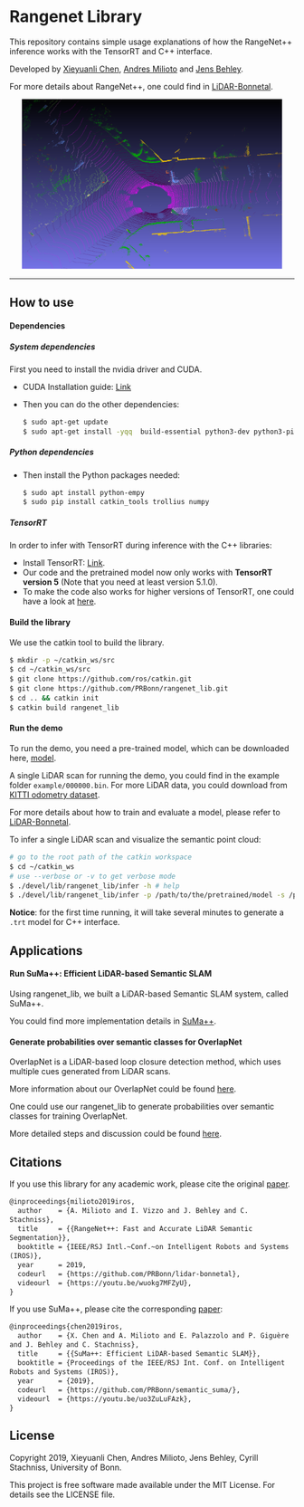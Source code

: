 # Rangenet Library

This repository contains simple usage explanations of how the RangeNet++ inference works with the TensorRT and C++ interface.

Developed by [Xieyuanli Chen](https://www.ipb.uni-bonn.de/people/xieyuanli-chen/), [Andres Milioto](https://www.ipb.uni-bonn.de/people/andres-milioto/) and [Jens Behley](https://www.ipb.uni-bonn.de/people/jens-behley/).

For more details about RangeNet++, one could find in [LiDAR-Bonnetal](https://github.com/PRBonn/lidar-bonnetal).

<p align="center">
  <img width="460" height="300" src="pics/demo.png">
</p>

---
## How to use

#### Dependencies

##### System dependencies
First you need to install the nvidia driver and CUDA.

- CUDA Installation guide: [Link](https://docs.nvidia.com/cuda/cuda-installation-guide-linux/index.html)

- Then you can do the other dependencies:

  ```sh
  $ sudo apt-get update 
  $ sudo apt-get install -yqq  build-essential python3-dev python3-pip apt-utils git cmake libboost-all-dev libyaml-cpp-dev libopencv-dev
  ```
  
##### Python dependencies

- Then install the Python packages needed:

  ```sh
  $ sudo apt install python-empy
  $ sudo pip install catkin_tools trollius numpy
  ```
  
##### TensorRT

In order to infer with TensorRT during inference with the C++ libraries:

- Install TensorRT: [Link](https://developer.nvidia.com/tensorrt).
- Our code and the pretrained model now only works with **TensorRT version 5** (Note that you need at least version 5.1.0).
- To make the code also works for higher versions of TensorRT, one could have a look at [here](https://github.com/PRBonn/rangenet_lib/issues/9).

#### Build the library
We use the catkin tool to build the library.

  ```sh
  $ mkdir -p ~/catkin_ws/src
  $ cd ~/catkin_ws/src
  $ git clone https://github.com/ros/catkin.git 
  $ git clone https://github.com/PRBonn/rangenet_lib.git
  $ cd .. && catkin init
  $ catkin build rangenet_lib
  ```

#### Run the demo

To run the demo, you need a pre-trained model, which can be downloaded here, [model](https://www.ipb.uni-bonn.de/html/projects/semantic_suma/darknet53.tar.gz). 

A single LiDAR scan for running the demo, you could find in the example folder `example/000000.bin`. For more LiDAR data, you could download from [KITTI odometry dataset](https://www.cvlibs.net/datasets/kitti/eval_odometry.php).

For more details about how to train and evaluate a model, please refer to [LiDAR-Bonnetal](https://github.com/PRBonn/lidar-bonnetal).

To infer a single LiDAR scan and visualize the semantic point cloud:

  ```sh
  # go to the root path of the catkin workspace
  $ cd ~/catkin_ws
  # use --verbose or -v to get verbose mode
  $ ./devel/lib/rangenet_lib/infer -h # help
  $ ./devel/lib/rangenet_lib/infer -p /path/to/the/pretrained/model -s /path/to/the/scan.bin --verbose
  ```

**Notice**: for the first time running, it will take several minutes to generate a `.trt` model for C++ interface.

## Applications
#### Run SuMa++: Efficient LiDAR-based Semantic SLAM
Using rangenet_lib, we built a LiDAR-based Semantic SLAM system, called SuMa++.

You could find more implementation details in [SuMa++](https://github.com/PRBonn/semantic_suma/).

#### Generate probabilities over semantic classes for OverlapNet
OverlapNet is a LiDAR-based loop closure detection method, which uses multiple cues generated from LiDAR scans.

More information about our OverlapNet could be found [here](https://github.com/PRBonn/OverlapNet).

One could use our rangenet_lib to generate probabilities over semantic classes for training OverlapNet.

More detailed steps and discussion could be found [here](https://github.com/PRBonn/rangenet_lib/issues/31).

## Citations

If you use this library for any academic work, please cite the original [paper](https://www.ipb.uni-bonn.de/wp-content/papercite-data/pdf/milioto2019iros.pdf).

```
@inproceedings{milioto2019iros,
  author    = {A. Milioto and I. Vizzo and J. Behley and C. Stachniss},
  title     = {{RangeNet++: Fast and Accurate LiDAR Semantic Segmentation}},
  booktitle = {IEEE/RSJ Intl.~Conf.~on Intelligent Robots and Systems (IROS)},
  year      = 2019,
  codeurl   = {https://github.com/PRBonn/lidar-bonnetal},
  videourl  = {https://youtu.be/wuokg7MFZyU},
}
```

If you use SuMa++, please cite the corresponding [paper](https://www.ipb.uni-bonn.de/wp-content/papercite-data/pdf/chen2019iros.pdf):

```
@inproceedings{chen2019iros, 
  author    = {X. Chen and A. Milioto and E. Palazzolo and P. Giguère and J. Behley and C. Stachniss},
  title     = {{SuMa++: Efficient LiDAR-based Semantic SLAM}},
  booktitle = {Proceedings of the IEEE/RSJ Int. Conf. on Intelligent Robots and Systems (IROS)},
  year      = {2019},
  codeurl   = {https://github.com/PRBonn/semantic_suma/},
  videourl  = {https://youtu.be/uo3ZuLuFAzk},
}
```

## License

Copyright 2019, Xieyuanli Chen, Andres Milioto, Jens Behley, Cyrill Stachniss, University of Bonn.

This project is free software made available under the MIT License. For details see the LICENSE file.
